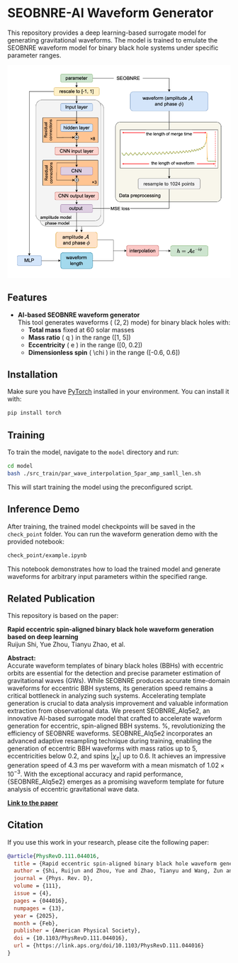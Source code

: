 # SEOBNRE-AI Waveform Generator

This repository provides a deep learning-based surrogate model for generating gravitational waveforms. The model is trained to emulate the SEOBNRE waveform model for binary black hole systems under specific parameter ranges.

![Model Architecture](./framework.png)

## Features

- **AI-based SEOBNRE waveform generator**  
  This tool generates waveforms ( $(2,2)$ mode) for binary black holes with:
  - **Total mass** fixed at 60 solar masses
  - **Mass ratio** \( q \) in the range \([1, 5]\)
  - **Eccentricity** \( e \) in the range \([0, 0.2]\)
  - **Dimensionless spin** \( \chi \) in the range \([-0.6, 0.6]\)

## Installation

Make sure you have [PyTorch](https://pytorch.org/) installed in your environment. You can install it with:

```bash
pip install torch
```

## Training

To train the model, navigate to the `model` directory and run:

```bash
cd model
bash ./src_train/par_wave_interpolation_5par_amp_samll_len.sh
```

This will start training the model using the preconfigured script.

## Inference Demo

After training, the trained model checkpoints will be saved in the `check_point` folder. You can run the waveform generation demo with the provided notebook:

```bash
check_point/example.ipynb
```

This notebook demonstrates how to load the trained model and generate waveforms for arbitrary input parameters within the specified range.

## Related Publication

This repository is based on the paper:

**Rapid eccentric spin-aligned binary black hole waveform generation based on deep learning**  
Ruijun Shi, Yue Zhou, Tianyu Zhao, et al.

**Abstract:**  
Accurate waveform templates of binary black holes (BBHs) with eccentric orbits are essential for the detection and precise parameter estimation of gravitational waves (GWs).
While SEOBNRE produces accurate time-domain waveforms for eccentric BBH systems, its generation speed remains a critical bottleneck in analyzing such systems. 
Accelerating template generation is crucial to data analysis improvement and valuable information extraction from observational data.
We present SEOBNRE\_AIq5e2, an innovative AI-based surrogate model that crafted to accelerate waveform generation for eccentric, spin-aligned BBH systems. %, revolutionizing the efficiency of SEOBNRE waveforms.
SEOBNRE\_AIq5e2 incorporates an advanced adaptive resampling technique during training, enabling the generation of eccentric BBH waveforms with mass ratios up to 5, eccentricities below 0.2, and spins $|\chi_z|$ up to 0.6. 
It achieves an impressive generation speed of 4.3 ms per waveform with a mean mismatch of $1.02 \times 10^{-3}$. 
With the exceptional accuracy and rapid performance, {SEOBNRE\_AIq5e2} emerges as a promising waveform template for future analysis of eccentric gravitational wave data.

**[Link to the paper](https://journals.aps.org/prd/abstract/10.1103/PhysRevD.111.044016)**


## Citation
If you use this work in your research, please cite the following paper:

```bibtex
@article{PhysRevD.111.044016,
  title = {Rapid eccentric spin-aligned binary black hole waveform generation based on deep learning},
  author = {Shi, Ruijun and Zhou, Yue and Zhao, Tianyu and Wang, Zun and Ren, Zhixiang and Cao, Zhoujian},
  journal = {Phys. Rev. D},
  volume = {111},
  issue = {4},
  pages = {044016},
  numpages = {13},
  year = {2025},
  month = {Feb},
  publisher = {American Physical Society},
  doi = {10.1103/PhysRevD.111.044016},
  url = {https://link.aps.org/doi/10.1103/PhysRevD.111.044016}
}

```


